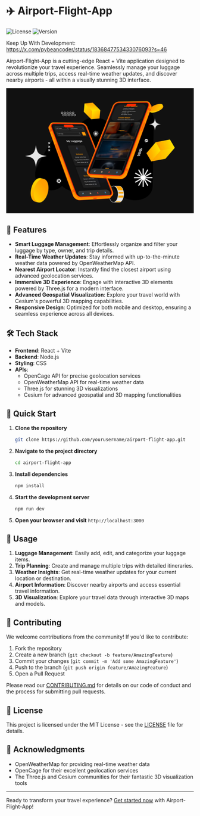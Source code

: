 # ✈️ Airport-Flight-App

![License](https://img.shields.io/badge/license-MIT-blue.svg)
![Version](https://img.shields.io/badge/version-1.0.0-green.svg)

Keep Up With Development: https://x.com/pybeancoder/status/1836847753433076093?s=46

Airport-Flight-App is a cutting-edge React + Vite application designed to revolutionize your travel experience. Seamlessly manage your luggage across multiple trips, access real-time weather updates, and discover nearby airports - all within a visually stunning 3D interface.

![Airport-Flight-App Interface](https://raw.githubusercontent.com/beanguap/airport-flight-app/master/src/assets/FlightAppCover.jpg)

## 🚀 Features

- **Smart Luggage Management**: Effortlessly organize and filter your luggage by type, owner, and trip details.
- **Real-Time Weather Updates**: Stay informed with up-to-the-minute weather data powered by OpenWeatherMap API.
- **Nearest Airport Locator**: Instantly find the closest airport using advanced geolocation services.
- **Immersive 3D Experience**: Engage with interactive 3D elements powered by Three.js for a modern interface.
- **Advanced Geospatial Visualization**: Explore your travel world with Cesium's powerful 3D mapping capabilities.
- **Responsive Design**: Optimized for both mobile and desktop, ensuring a seamless experience across all devices.

## 🛠 Tech Stack

- **Frontend**: React + Vite
- **Backend**: Node.js
- **Styling**: CSS
- **APIs**:
  - OpenCage API for precise geolocation services
  - OpenWeatherMap API for real-time weather data
  - Three.js for stunning 3D visualizations
  - Cesium for advanced geospatial and 3D mapping functionalities

## 🚀 Quick Start

1. **Clone the repository**
   ```bash
   git clone https://github.com/yourusername/airport-flight-app.git
   ```

2. **Navigate to the project directory**
   ```bash
   cd airport-flight-app
   ```

3. **Install dependencies**
   ```bash
   npm install
   ```

4. **Start the development server**
   ```bash
   npm run dev
   ```

5. **Open your browser and visit** `http://localhost:3000`

## 🎯 Usage

1. **Luggage Management**: Easily add, edit, and categorize your luggage items.
2. **Trip Planning**: Create and manage multiple trips with detailed itineraries.
3. **Weather Insights**: Get real-time weather updates for your current location or destination.
4. **Airport Information**: Discover nearby airports and access essential travel information.
5. **3D Visualization**: Explore your travel data through interactive 3D maps and models.

## 🤝 Contributing

We welcome contributions from the community! If you'd like to contribute:

1. Fork the repository
2. Create a new branch (`git checkout -b feature/AmazingFeature`)
3. Commit your changes (`git commit -m 'Add some AmazingFeature'`)
4. Push to the branch (`git push origin feature/AmazingFeature`)
5. Open a Pull Request

Please read our [CONTRIBUTING.md](CONTRIBUTING.md) for details on our code of conduct and the process for submitting pull requests.

## 📄 License

This project is licensed under the MIT License - see the [LICENSE](LICENSE) file for details.

## 🙏 Acknowledgments

- OpenWeatherMap for providing real-time weather data
- OpenCage for their excellent geolocation services
- The Three.js and Cesium communities for their fantastic 3D visualization tools

---

Ready to transform your travel experience? [Get started now](#-quick-start) with Airport-Flight-App!
